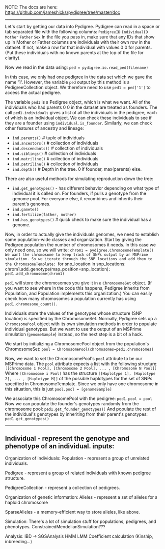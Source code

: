 NOTE: The docs are here: https://github.com/jameshicks/pydigree/tree/master/doc

________________________________________________________________________________
Let's start by getting our data into Pydigree. Pydigree can read in a space or
tab separated file with the following columns:
 `PedigreeID` `IndividualID`  `Mother`  `Father`   `Sex`
In the file you pass in, make sure that any IDs that show up in Mother or Father
columns are individuals with their own row in the dataset. If not, make a row
for that individual with values 0 0 for parents. (Put these individuals with no
known parents at the top of the file for clarity).

Now we read in the data using:
`ped = pydigree.io.read_ped(filename)`

In this case, we only had one pedigree in the data set which we gave the name '1'.
However, the variable `ped` output by this method is a PedigreeCollection object.
We therefore need to use `ped1 = ped['1']` to access the actual pedigree.

The variable `ped1` is a Pedigree object, which is what we want. All of the
individuals who had parents 0 0 in the dataset are treated as founders. The call
`ped1.individuals` gives a list of all the individuals in the pedigree, each of
which is an Individual object. We can check these individuals to see if they are
a founder using `individual.is_founder`. Similarly, we can check other features
of ancestry and lineage:
- `ind.parents()` #  tuple of individuals
- `ind.ancestors()` #  collection of individuals
- `ind.descendants()` # collection of individuals
- `ind.siblings()` # collection of individuals
- `ind.matriline()` # collection of individuals
- `ind.patriline()` # collection of individuals
- `ind.depth()` # Depth in the tree. 0 if founder, max(parents) else.

There are also useful methods for simulating reproduction down the tree:
- `ind.get_genotypes()` - has different behavior depending on what type of
  individual it is called on. For founders, if pulls a genotype from the genome
  pool. For everyone else, it recombines and inherits their parent's genomes.
- `ind.gamete()`
- `ind.fertilize(father, mother)`
- `ind.has_genotypes()` # quick check to make sure the individual has a genome.

Now, in order to actually give the individuals genomes, we need to establish
some population-wide classes and organization. Start by giving the Pedigree
population the number of chromosomes it needs. In this case we only need one, so
we will write:
`chrom1 = pydigree.ChromosomeTemplate()
We want the chromosome to keep track of SNPs output by an MSPrime simulation. So
we iterate through the SNP locations and add them to the ChromosomeTemplate:
`for snp_location in snp_locations:
    chrom1.add_genotype(map_position=snp_location)`:
ped1.add_chromosome(chrom1)`

`ped1` will store the chromosomes you give it in a `ChromosomeSet` object. (If
you want to see where in the code this happens, Pedigree inherits from
Population, and Population implements this organization.) You can easily check how many chromosomes a population currently has using
`ped1.chromosome_count()`.

Individuals store the values of the genotypes whose structure (SNP location)
is specified by the ChromosomeSet. Normally, Pydigree sets up a `ChromosomePool`
object with its own simulation methods in order to populate individual genotypes.
But we want to use the output of an MSPrime simulation (`genomeSample`) instead,
so the next step is a bit of a hack.

We start by initializing a ChromosomePool object from the population's
ChromosomeSet:
`pool = ChromosomePool(chromosomes=ped1.chromosomes)`

Now, we want to set the ChromosomePool's `pool` attribute to be our MSPrime
data. The `pool` attribute expects a list with the following structure:
`[[Chromosome 1 Pool], [Chromosome 2 Pool], ... , [Chromosome N Pool]]`
Where `[Chromosome i Pool]` has the structure `[[Haplotype 1], [Haplotype 2], ...
, [Haplotype M]]` of the possible haplotypes for the set of SNPs specified in
ChromosomeTemplate. Since we only have one chromosome in this situation, this
is just
`pool.pool = [genomeSample]`

We associate this ChromosomePool with the pedigree:
`ped1.pool = pool`
Now we can populate the founder's genotypes randomly from the chromosome pool:
`ped1.get_founder_genotypes()`
And populate the rest of the individual's genotypes by inheriting from their
parent's genotypes:
`ped1.get_genotypes()`



________________________________________________________________________________



 Individual - represent the genotype and phenotype of an individual.
  inputs:
  -

Organization of individuals:
Population - represent a group of unrelated individuals.

Pedigree - represent a group of related individuals with known pedigree structure.

PedigreeCollection - represent a collection of pedigrees.


Organization of genetic information:
Alleles - represent a set of alleles for a haploid chromosome

SparseAlleles - a memory-efficient way to store alleles, like above.


Simulation:
There's a lot of simulation stuff for populations, pedigrees, and phenotypes.
ConstrainedMendelianSimulation???

Analysis:
IBD -> SGSAnalysis
HMM
LMM
Coefficient calculation (Kinship, inbreeding...)

